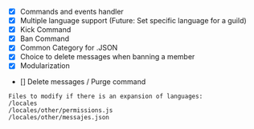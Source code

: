 - [x] Commands and events handler
- [x] Multiple language support (Future: Set specific language for a guild)
- [x] Kick Command
- [x] Ban Command
- [x] Common Category for .JSON
- [x] Choice to delete messages when banning a member
- [x] Modularization
- [] Delete messages / Purge command

```
Files to modify if there is an expansion of languages:
/locales
/locales/other/permissions.js
/locales/other/messajes.json
```